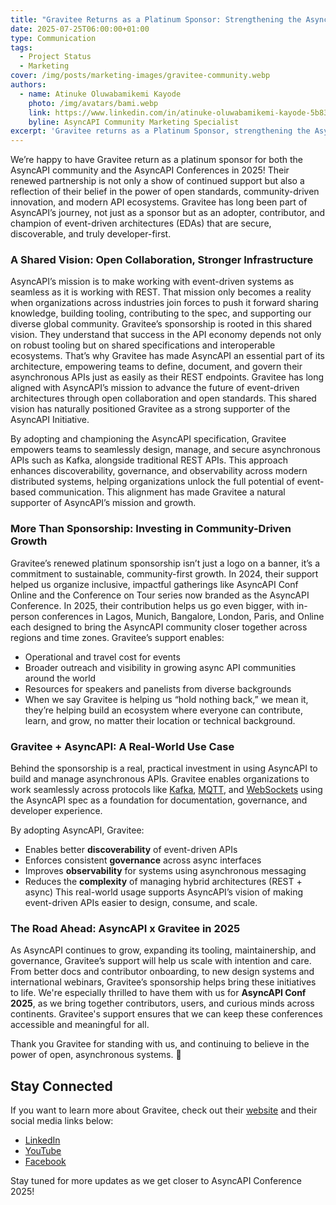 ```yaml
---
title: "Gravitee Returns as a Platinum Sponsor: Strengthening the AsyncAPI Ecosystem Across 2025"
date: 2025-07-25T06:00:00+01:00
type: Communication
tags:
  - Project Status
  - Marketing
cover: /img/posts/marketing-images/gravitee-community.webp
authors:
  - name: Atinuke Oluwabamikemi Kayode
    photo: /img/avatars/bami.webp
    link: https://www.linkedin.com/in/atinuke-oluwabamikemi-kayode-5b838b1b7/
    byline: AsyncAPI Community Marketing Specialist
excerpt: 'Gravitee returns as a Platinum Sponsor, strengthening the AsyncAPI community and conference across 2025.'
---
```



We’re happy to have Gravitee return as a platinum sponsor for both the AsyncAPI community and the AsyncAPI Conferences in 2025! Their renewed partnership is not only a show of continued support but also a reflection of their belief in the power of open standards, community-driven innovation, and modern API ecosystems.
Gravitee has long been part of AsyncAPI’s journey, not just as a sponsor but as an adopter, contributor, and champion of event-driven architectures (EDAs) that are secure, discoverable, and truly developer-first.

### A Shared Vision: Open Collaboration, Stronger Infrastructure

AsyncAPI’s mission is to make working with event-driven systems as seamless as it is working with REST. That mission only becomes a reality when organizations across industries join forces to push it forward sharing knowledge, building tooling, contributing to the spec, and supporting our diverse global community.
Gravitee’s sponsorship is rooted in this shared vision. They understand that success in the API economy depends not only on robust tooling but on shared specifications and interoperable ecosystems. That’s why Gravitee has made AsyncAPI an essential part of its architecture, empowering teams to define, document, and govern their asynchronous APIs just as easily as their REST endpoints.
Gravitee has long aligned with AsyncAPI’s mission to advance the future of event-driven architectures through open collaboration and open standards. This shared vision has naturally positioned Gravitee as a strong supporter of the AsyncAPI Initiative.

By adopting and championing the AsyncAPI specification, Gravitee empowers teams to seamlessly design, manage, and secure asynchronous APIs such as Kafka, alongside traditional REST APIs. This approach enhances discoverability, governance, and observability across modern distributed systems, helping organizations unlock the full potential of event-based communication.
This alignment has made Gravitee a natural supporter of AsyncAPI’s mission and growth.

### More Than Sponsorship: Investing in Community-Driven Growth

Gravitee’s renewed platinum sponsorship isn’t just a logo on a banner, it’s a commitment to sustainable, community-first growth. In 2024, their support helped us organize inclusive, impactful gatherings like AsyncAPI Conf Online and the Conference on Tour series now branded as the AsyncAPI Conference.
In 2025, their contribution helps us go even bigger, with in-person conferences in Lagos, Munich, Bangalore, London, Paris, and Online each designed to bring the AsyncAPI community closer together across regions and time zones. Gravitee’s support enables:

- Operational and travel cost for events
- Broader outreach and visibility in growing async API communities around the world
- Resources for speakers and panelists from diverse backgrounds
- When we say Gravitee is helping us “hold nothing back,” we mean it, they’re helping build an ecosystem where everyone can contribute, learn, and grow, no matter their location or technical background.

### Gravitee + AsyncAPI: A Real-World Use Case

Behind the sponsorship is a real, practical investment in using AsyncAPI to build and manage asynchronous APIs. Gravitee enables organizations to work seamlessly across protocols like [Kafka](https://kafka.apache.org/), [MQTT](https://mqtt.org/), and [WebSockets](https://developer.mozilla.org/en-US/docs/Web/API/WebSockets_API) using the AsyncAPI spec as a foundation for documentation, governance, and developer experience.

By adopting AsyncAPI, Gravitee:
- Enables better **discoverability** of event-driven APIs
- Enforces consistent **governance** across async interfaces
- Improves **observability** for systems using asynchronous messaging
- Reduces the **complexity** of managing hybrid architectures (REST + async)
This real-world usage supports AsyncAPI’s vision of making event-driven APIs easier to design, consume, and scale.

### The Road Ahead: AsyncAPI x Gravitee in 2025

As AsyncAPI continues to grow, expanding its tooling, maintainership, and governance, Gravitee’s support will help us scale with intention and care. From better docs and contributor onboarding, to new design systems and international webinars, Gravitee’s sponsorship helps bring these initiatives to life.
We're especially thrilled to have them with us for **AsyncAPI Conf 2025**, as we bring together contributors, users, and curious minds across continents. Gravitee's support ensures that we can keep these conferences accessible and meaningful for all.

Thank you Gravitee for standing with us, and continuing to believe in the power of open, asynchronous systems. 💜

## Stay Connected

If you want to learn more about Gravitee, check out their [website](https://www.gravitee.io) and their social media links below:
- [LinkedIn](https://www.linkedin.com/company/gravitee-io/posts/?feedView=all)
- [YouTube](https://www.youtube.com/c/Graviteesource)
- [Facebook](https://www.facebook.com/GraviteeSource)

Stay tuned for more updates as we get closer to AsyncAPI Conference 2025!
